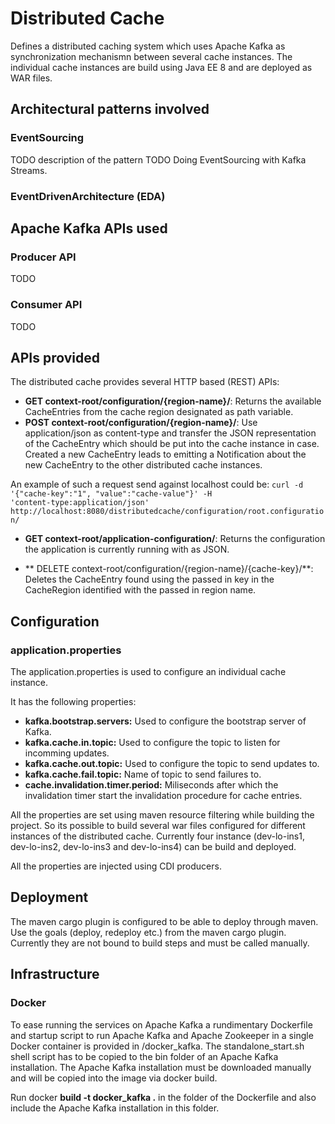 # Distributed Cache
Defines a distributed caching system which uses Apache Kafka as synchronization mechanismn between several cache instances. The individual cache instances are build using Java EE 8 and are deployed as WAR files.

## Architectural patterns involved

### EventSourcing
TODO description of the pattern
TODO Doing EventSourcing with Kafka Streams.

### EventDrivenArchitecture (EDA)

## Apache Kafka APIs used

### Producer API
TODO

### Consumer API
TODO

## APIs provided
The distributed cache provides several HTTP based (REST) APIs:

* **GET context-root/configuration/{region-name}/**: Returns the available CacheEntries from the cache region designated as path variable.
* **POST context-root/configuration/{region-name}/**: Use application/json as content-type and transfer the JSON representation of the CacheEntry which should be put into the cache instance in case. Created a new CacheEntry leads to emitting a Notification about the new CacheEntry to the other distributed cache instances.

An example of such a request send against localhost could be: <code>curl -d '{"cache-key":"1", "value":"cache-value"}' -H 'content-type:application/json'  http://localhost:8080/distributedcache/configuration/root.configuration/</code>

* **GET context-root/application-configuration/**: Returns the configuration the application is currently running with as JSON.

* ** DELETE context-root/configuration/{region-name}/{cache-key}/**: Deletes the CacheEntry found using the passed in key in the CacheRegion identified with the passed in region name.

## Configuration

### application.properties
The application.properties is used to configure an individual cache instance. 

It has the following properties:
* **kafka.bootstrap.servers:** Used to configure the bootstrap server of Kafka.
* **kafka.cache.in.topic:** Used to configure the topic to listen for incomming updates. 
* **kafka.cache.out.topic:** Used to configure the topic to send updates to. 
* **kafka.cache.fail.topic:** Name of topic to send failures to.
* **cache.invalidation.timer.period:** Miliseconds after which the invalidation timer start the invalidation procedure for cache entries.

All the properties are set using maven resource filtering while building the project. So its possible to build several war files configured for different instances of the distributed cache. Currently four instance (dev-lo-ins1, dev-lo-ins2, dev-lo-ins3 and dev-lo-ins4) can be build and deployed.

All the properties are injected using CDI producers.

## Deployment
The maven cargo plugin is configured to be able to deploy through maven. Use the goals (deploy, redeploy etc.) from the maven cargo plugin. Currently they are not bound to build steps and must be called manually.

## Infrastructure

### Docker
To ease running the services on Apache Kafka a rundimentary Dockerfile and startup script to run Apache Kafka and Apache Zookeeper in a single Docker container is provided in /docker_kafka. The standalone_start.sh shell script has to be copied to the bin folder of an Apache Kafka installation. The Apache Kafka installation must be downloaded manually and will be copied into the image via docker build.

Run docker **build -t docker_kafka .** in the folder of the Dockerfile and also include the Apache Kafka installation in this folder.


